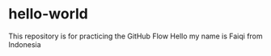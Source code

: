# hello-world
This repository is  for practicing the GitHub Flow
Hello my name is Faiqi from Indonesia
